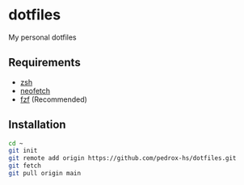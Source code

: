 # dotfiles

My personal dotfiles

## Requirements

- [zsh](https://www.zsh.org/)
- [neofetch](https://github.com/dylanaraps/neofetch)
- [fzf](https://github.com/junegunn/fzf) (Recommended)

## Installation

```bash
cd ~
git init
git remote add origin https://github.com/pedrox-hs/dotfiles.git
git fetch
git pull origin main
```
